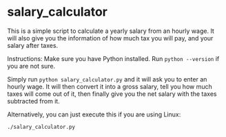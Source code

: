 # salary_calculator
This is a simple script to calculate a yearly salary from an hourly wage. It will also give you the information of how much tax you will pay, and your salary after taxes.

Instructions:
Make sure you have Python installed. Run `python --version` if you are not sure.

Simply run `python salary_calculator.py` and it will ask you to enter an hourly wage. It will then convert it into a gross salary, tell you how much taxes will come out of it, then finally give you the net salary with the taxes subtracted from it.

Alternatively, you can just execute this if you are using Linux:
```sh
./salary_calculator.py
```
